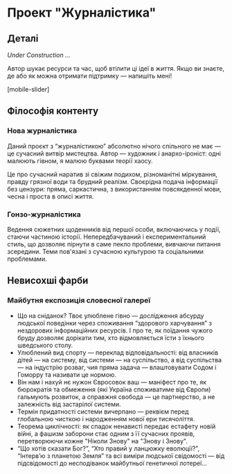 # Проект "Журналістика"

## Деталі

*Under Construction …*

Автор шукає ресурси та час, щоб втілити ці ідеї в життя. Якщо ви знаєте, де або як можна отримати підтримку — напишіть мені!

[mobile-slider]

## Філософія контенту

### Нова журналістика

Даний проєкт з “журналістикою” абсолютно нічого спільного не має — це сучасний витвір мистецтва. Автор — художник і анархо-іроніст: одні малюють гівном, я малюю буквами теорії хаосу.

Це про сучасний наратив зі свіжим подихом, різноманітні міркування, правду грязної води та брудний реалізм. Cвоєрідна подача інформації без цензури: пряма, саркастична, з використанням повсякденної мови, чесна і проста в описі життя.

### Гонзо-журналістика

Ведення сюжетних щоденників від першої особи, включаючись у події, стаючи частиною історії. Непередбачуваний і експериментальний стиль, що дозволяє пірнути в саме пекло проблеми, вивчаючи питання зсередини. Теми пов'язані з сучасною культурою та соціальними проблемами.

## Невисохші фарби

### Майбутня експозиція словесної галереї

- Що на сніданок? Твоє улюблене гівно — дослідження абсурду людської поведінки через споживання “здорового харчування” з нездорових інформаційних ресурсів. І про те, як поїдання чужого бруду дозволяє дорікати тим, хто відмовляється їсти з їхнього шведського столу.
- Улюблений вид спорту — переклад відповідальності: від власників дітей — на систему, від системи — на суспільство, а від суспільства — на індустрію розваг, чия пряма задача — влаштовувати Содом і Гоморру та називати це нормою.
- Він нам і нахуй нє нужон Євросовок ваш — маніфест про те, як бюрократія та обмеження (які Україна споживатиме від Європи) гальмують розвиток, а справжня свобода — це партнерство, а не залежність від застарілої системи.
- Термін придатності системи вичерпано — реквієм перед глобальною чисткою і народженням нової ери тисячоліття.
- Теорема циклічності: як спадок ненависті передає естафету новій війні, а фашизм заборони стає одним з її сучасних проявів, перетворюючи кожне "Ніколи Знову" на "Знову і Знову".
- “Що хотів сказати Бог?”, “Хто правий у ланцюжку еволюції?”, “Інтерв’ю з планетою Земля” та всі виміри людської свідомості — від підсвідомості до несподіванок майбутньої генетичної лотереї…
